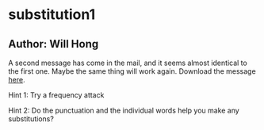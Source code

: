 # substitution1

## Author: Will Hong

A second message has come in the mail, and it seems almost identical to the first one. Maybe the same thing will work again.
Download the message [here](message.txt).

Hint 1: Try a frequency attack

Hint 2: Do the punctuation and the individual words help you make any substitutions?